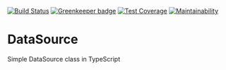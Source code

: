 [![Build Status](https://travis-ci.org/Colonise/DataSource.svg?branch=master)](https://travis-ci.org/Colonise/DataSource)
[![Greenkeeper badge](https://badges.greenkeeper.io/Colonise/DataSource.svg)](https://greenkeeper.io/)
[![Test Coverage](https://api.codeclimate.com/v1/badges/0ae8ed8c9dbb4d8fc266/test_coverage)](https://codeclimate.com/github/Colonise/DataSource/test_coverage)
[![Maintainability](https://api.codeclimate.com/v1/badges/0ae8ed8c9dbb4d8fc266/maintainability)](https://codeclimate.com/github/Colonise/DataSource/maintainability)

# DataSource
Simple DataSource class in TypeScript
